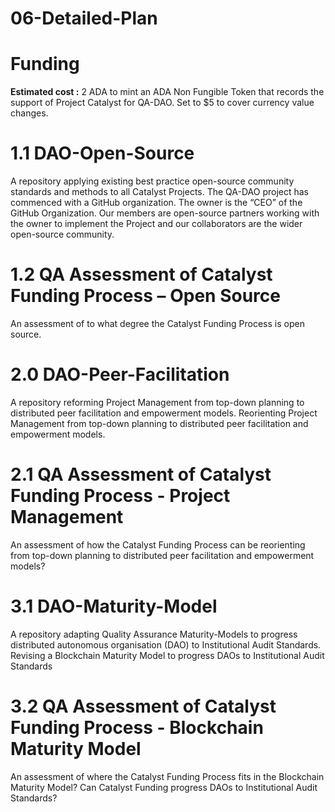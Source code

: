 # 06-Detailed-Plan

# Funding

**Estimated cost :** 2 ADA to mint an ADA Non Fungible Token that records the support of Project Catalyst for QA-DAO. Set to $5 to cover currency value changes.

# 1.1 DAO-Open-Source

A repository applying existing best practice open-source community standards and methods to all Catalyst Projects.
The QA-DAO project has commenced with a GitHub organization. The owner is the “CEO” of the GitHub Organization. Our members are open-source partners working with the owner to implement the Project and our collaborators are the wider open-source community.

# 1.2 QA Assessment of Catalyst Funding Process – Open Source

An assessment of to what degree the Catalyst Funding Process is open source.

# 2.0 DAO-Peer-Facilitation

A repository reforming Project Management from top-down planning to distributed peer facilitation and empowerment models.
Reorienting Project Management from top-down planning to distributed peer facilitation and empowerment models.

# 2.1 QA Assessment of Catalyst Funding Process - Project Management

An assessment of how the Catalyst Funding Process can be reorienting from top-down planning to distributed peer facilitation and empowerment models?

# 3.1 DAO-Maturity-Model

A repository adapting Quality Assurance Maturity-Models to progress distributed autonomous organisation (DAO) to Institutional Audit Standards.
Revising a Blockchain Maturity Model to progress DAOs to Institutional Audit Standards

# 3.2 QA Assessment of Catalyst Funding Process - Blockchain Maturity Model

An assessment of where the Catalyst Funding Process fits in the Blockchain Maturity Model? Can Catalyst Funding progress DAOs to Institutional Audit Standards?

